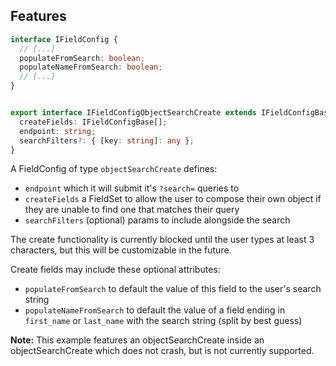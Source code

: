 ## Features

```ts
interface IFieldConfig {
  // [...]
  populateFromSearch: boolean;
  populateNameFromSearch: boolean;
  // [...]
}


export interface IFieldConfigObjectSearchCreate extends IFieldConfigBase {
  createFields: IFieldConfigBase[];
  endpoint: string;
  searchFilters?: { [key: string]: any };
}
```

A FieldConfig of type `objectSearchCreate` defines:

- `endpoint` which it will submit it's `?search=` queries to
- `createFields` a FieldSet to allow the user to compose their own
  object if they are unable to find one that matches their query
- `searchFilters` (optional) params to include alongside the search
  
The create functionality is currently blocked until the user types  at least
3 characters, but this will be customizable in the future.

Create fields may include these optional attributes:

- `populateFromSearch` to default the value of this field to the user's search 
  string
- `populateNameFromSearch` to default the value of a field ending in
  `first_name` or `last_name` with the search string  (split by best guess)


**Note:** This example features an objectSearchCreate inside an 
objectSearchCreate which does not crash, but is not currently supported.
